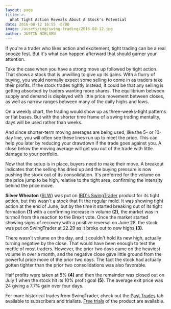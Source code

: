 ```yaml
---
layout: page
title: >-
  What Tight Action Reveals About A Stock's Potential
date: 2016-08-12 16:55 -0700
image: /assets/img/swing-trading/2016-08-12.jpg
author: JUSTIN NIELSEN
---
```






If you're a trader who likes action and excitement, tight trading can be a real snooze fest. But it's what can happen afterward that should garner your attention.


Take the case when you have a strong move up followed by tight action. That shows a stock that is unwilling to give up its gains. With a flurry of buying, you would normally expect some selling to come in as traders take their profits. If the stock trades tightly instead, it could be that any selling is getting absorbed by traders wanting more shares. The equilibrium between supply and demand is displayed with little price movement between closes, as well as narrow ranges between many of the daily highs and lows.


On a weekly chart, the trading would show up as three-weeks-tight patterns or flat bases. But with the shorter time frame of a swing trading mentality, days will be used rather than weeks.


And since shorter-term moving averages are being used, like the 5- or 10-day line, you will often see these lines run up to meet the price. This can help you later by reducing your drawdown if the trade goes against you. A close below the moving average will get you out of the trade with little damage to your portfolio.


Now that the setup is in place, buyers need to make their move. A breakout indicates that the selling has dried up and the buying pressure is now pushing the stock out of its consolidation. It's preferred for the volume on the price jump to be high, relative to the tight area, confirming the intensity behind the price move.


**Silver Wheaton** ([SLW](https://research.investors.com/quote.aspx?symbol=SLW)) was put on [IBD's SwingTrader](http://shop.investors.com/offer/splashresponsive.aspx?id=SwingTrader&src=A011LPH) product for its tight action, but this wasn't a stock that fit the regular mold. It was showing tight action at the end of June, but by the time it started breaking out of its tight formation **(1)** with a confirming increase in volume **(2)**, the market was in turmoil from the reaction to the Brexit vote. Once the market started showing signs of recovery with a positive reversal on June 28, the stock was put on SwingTrader at 22.29 as it broke out to new highs **(3)**.


There wasn't volume on the day, and it couldn't hold its new high, actually turning negative by the close. That would have been enough to test the mettle of most traders. However, the prior two days came on the heaviest volume in over a month, and the negative close gave little ground from the powerful price move of the prior two days. The fact the stock had actually gotten tighter than the prior two consolidations was also favorable.


Half profits were taken at 5% **(4)** and then the remainder was closed out on July 1 when the stock hit its 10% profit goal **(5)**. The average exit price was 24 giving a 7.7% gain over four days.


For more historical trades from SwingTrader, check out the [Past Trades](https://swingtrader.investors.com/#/past) tab available to subscribers and trialists. [Free trials](http://shop.investors.com/offer/splashresponsive.aspx?id=SwingTrader&src=A011LPH) of the product are available.




